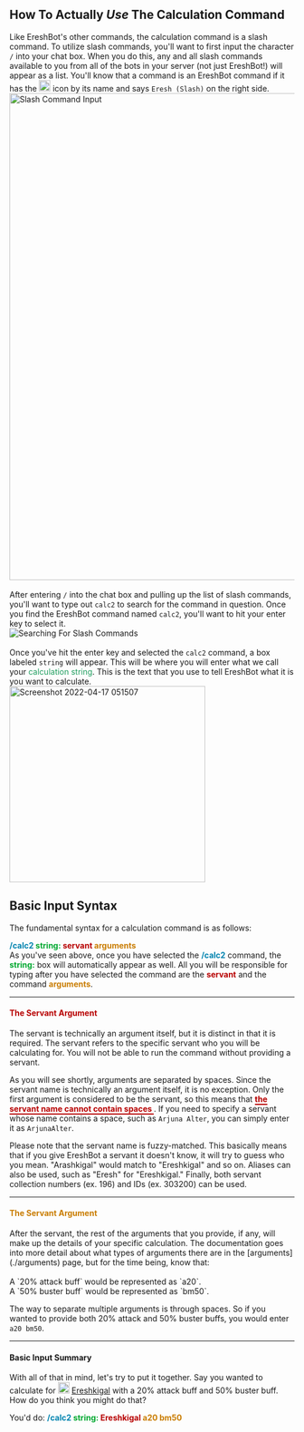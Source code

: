 ## How To Actually *Use* The Calculation Command
Like EreshBot's other commands, the calculation command is a slash command.
To utilize slash commands, you'll want to first input the character `/` into your chat box.
When you do this, any and all slash commands available to you from all of the bots in your server
(not just EreshBot!) will appear as a list. You'll know that a command is an EreshBot command if it has the 
<img width="20" alt="EreshBot Avatar" src="https://cdn.discordapp.com/avatars/912209452596363325/1ae321df6d8233616edf7b7504bf1dec.png"> 
icon by its name and says `Eresh (Slash)` on the right side. 
<br>
<img width="859" alt="Slash Command Input" src="https://user-images.githubusercontent.com/56235026/163707477-683a498c-5d50-400a-a298-573538b2cf9a.png">
<br>
<br>
After entering `/` into the chat box and pulling up the list of slash commands, you'll want to type out `calc2` 
to search for the command in question. Once you find the EreshBot command named `calc2`, you'll want to hit your enter
key to select it.
<br>
<img src="https://user-images.githubusercontent.com/56235026/163707996-c863c0c2-561f-4b4d-ae19-ecaa81d8fa26.gif" alt="Searching For Slash Commands">
<br>
<br>
Once you've hit the enter key and selected the `calc2` command, a box labeled `string` will appear. This will be where 
you will enter what we call your
<span style="color: #209e5f"> calculation string</span>. This is the text that you use to tell EreshBot what it is you
want to calculate.
<br>
<img width="346" alt="Screenshot 2022-04-17 051507" src="https://user-images.githubusercontent.com/56235026/163708289-ef16a5c9-d8df-4d6b-8aba-e5953631bef1.png">

## Basic Input Syntax
The fundamental syntax for a calculation command is as follows:

<span style="color: #0083af;font-weight:bold"> /calc2 </span>
<span style="color: #00a82f;font-weight:bold"> string: </span>
<span style="color: #b70000;font-weight:bold"> servant </span>
<span style="color: #c97c00;font-weight:bold"> arguments </span>
<br>
As you've seen above, once you have selected the 
<span style="color: #0083AFFF;font-weight:bold"> /calc2</span> command, 
the <span style="color: #00A82FFF;font-weight:bold"> string:</span> box will automatically appear as well. 
All you will be responsible for typing after you have selected the command are the 
<span style="color: #B70000FF;font-weight:bold"> servant</span>
and the command <span style="color: #C97C00FF;font-weight:bold"> arguments</span>.

<hr>
<h4 style="color:#B70000FF">The Servant Argument</h4>
The servant is technically an argument itself, 
but it is distinct in that it is required. The servant refers to the specific servant who you will be calculating for. 
You will not be able to run the command without providing a servant.

As you will see shortly, arguments are separated by spaces. Since the servant name is technically an argument itself, 
it is no exception. Only the first argument is considered to be the servant, so this means that 
<span style="color: #B70000FF;font-weight:bold;border-bottom: 2px solid">
the servant name cannot contain spaces
</span>.
If you need to specify a servant whose name contains a space, such as 
`Arjuna Alter`, you can simply enter it as `ArjunaAlter`.

Please note that the servant name is fuzzy-matched. This basically means that if you give EreshBot a servant it 
doesn't know, it will try to guess who you mean. "Arashkigal" would match to "Ereshkigal" and so on. Aliases can also
be used, such as "Eresh" for "Ereshkigal." Finally, both servant collection numbers (ex. 196) and IDs (ex. 303200) can 
be used.

<hr>
<h4 style="color:#C97C00FF">The Servant Argument</h4>
After the servant, the rest of the arguments
that you provide, if any, will make up the details of your specific calculation. The documentation goes into more 
detail about what types of arguments there are in the [arguments](./arguments) page, but for the time being, know that:
<br>
<br>
A `20% attack buff` would be represented as `a20`.
<br>
A `50% buster buff` would be represented as `bm50`.

The way to separate multiple arguments is through spaces. So if you wanted to provide both 20% attack and 
50% buster buffs, you would enter `a20 bm50`.

<hr>
<h4>Basic Input Summary</h4>

With all of that in mind, let's try to put it together. Say you wanted to calculate for 
<img width="20" alt="Ereshkigal" src="https://static.atlasacademy.io/JP/Faces/f_3032000.png">
[Ereshkigal](https://apps.atlasacademy.io/db/JP/servant/196)
with a 20% attack buff and 50% buster buff. How do you think you might do that?

You'd do: 
<span style="color: #0083AFFF;font-weight:bold"> /calc2 </span>
<span style="color: #00A82FFF;font-weight:bold"> string: </span>
<span style="color: #B70000FF;font-weight:bold"> Ereshkigal </span>
<span style="color: #C97C00FF;font-weight:bold"> a20 bm50 </span>
